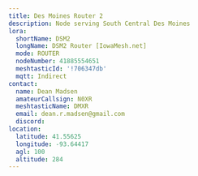 ```yaml
---
title: Des Moines Router 2
description: Node serving South Central Des Moines
lora:
  shortName: DSM2
  longName: DSM2 Router [IowaMesh.net]
  mode: ROUTER
  nodeNumber: 41885554651
  meshtasticId: '!706347db'
  mqtt: Indirect
contact:
  name: Dean Madsen
  amateurCallsign: N0XR
  meshtasticName: DMXR
  email: dean.r.madsen@gmail.com
  discord: 
location:
  latitude: 41.55625
  longitude: -93.64417
  agl: 100
  altitude: 284
---
```

